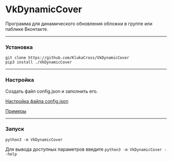 VkDynamicCover
==============
Программа для динамического обновления обложки в группе или паблике Вконтакте.

***
### Установка
```
git clone https://github.com/KlukaCross/VkDynamicCover
pip3 install ./VkDynamicCover
```

***
### Настройка
Создать файл config.json и заполнить его. 

[Настройка файла config.json](./CONFIG_SETTINGS.md)

[Примеры]()

***
### Запуск
``
python3 -m VkDynamicCover
``

Для вывода доступных параметров введите ``python3 -m VkDynamicCover --help``